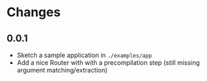 # Changes

## 0.0.1

* Sketch a sample application in `./examples/app`
* Add a nice Router with with a precompilation step (still missing argument matching/extraction)
